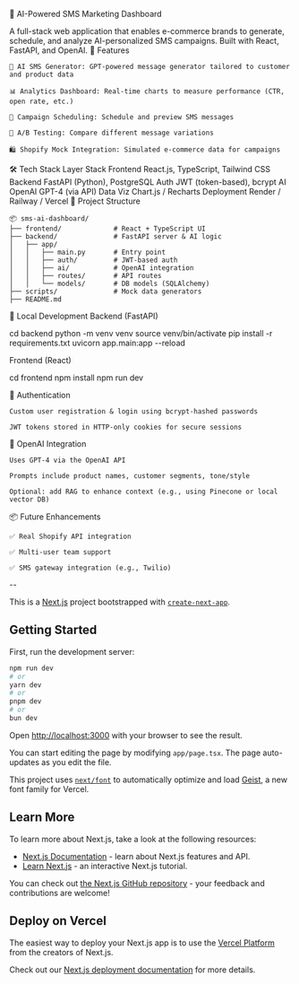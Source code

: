 🧠 AI-Powered SMS Marketing Dashboard

A full-stack web application that enables e-commerce brands to generate, schedule, and analyze AI-personalized SMS campaigns. Built with React, FastAPI, and OpenAI.
🚀 Features

    📝 AI SMS Generator: GPT-powered message generator tailored to customer and product data

    📊 Analytics Dashboard: Real-time charts to measure performance (CTR, open rate, etc.)

    🎯 Campaign Scheduling: Schedule and preview SMS messages

    🧪 A/B Testing: Compare different message variations

    🛍 Shopify Mock Integration: Simulated e-commerce data for campaigns

🛠️ Tech Stack
Layer	Stack
Frontend	React.js, TypeScript, Tailwind CSS
Backend	FastAPI (Python), PostgreSQL
Auth	JWT (token-based), bcrypt
AI	OpenAI GPT-4 (via API)
Data Viz	Chart.js / Recharts
Deployment	Render / Railway / Vercel
📁 Project Structure
```
📦 sms-ai-dashboard/
├── frontend/             # React + TypeScript UI
├── backend/              # FastAPI server & AI logic
│   ├── app/
│   │   ├── main.py       # Entry point
│   │   ├── auth/         # JWT-based auth
│   │   ├── ai/           # OpenAI integration
│   │   ├── routes/       # API routes
│   │   └── models/       # DB models (SQLAlchemy)
├── scripts/              # Mock data generators
├── README.md
```
🧪 Local Development
Backend (FastAPI)

cd backend
python -m venv venv
source venv/bin/activate
pip install -r requirements.txt
uvicorn app.main:app --reload

Frontend (React)

cd frontend
npm install
npm run dev

🔐 Authentication

    Custom user registration & login using bcrypt-hashed passwords

    JWT tokens stored in HTTP-only cookies for secure sessions

🤖 OpenAI Integration

    Uses GPT-4 via the OpenAI API

    Prompts include product names, customer segments, tone/style

    Optional: add RAG to enhance context (e.g., using Pinecone or local vector DB)

📦 Future Enhancements

    ✅ Real Shopify API integration

    ✅ Multi-user team support

    ✅ SMS gateway integration (e.g., Twilio)

--

This is a [Next.js](https://nextjs.org) project bootstrapped with [`create-next-app`](https://nextjs.org/docs/app/api-reference/cli/create-next-app).

## Getting Started

First, run the development server:

```bash
npm run dev
# or
yarn dev
# or
pnpm dev
# or
bun dev
```

Open [http://localhost:3000](http://localhost:3000) with your browser to see the result.

You can start editing the page by modifying `app/page.tsx`. The page auto-updates as you edit the file.

This project uses [`next/font`](https://nextjs.org/docs/app/building-your-application/optimizing/fonts) to automatically optimize and load [Geist](https://vercel.com/font), a new font family for Vercel.

## Learn More

To learn more about Next.js, take a look at the following resources:

- [Next.js Documentation](https://nextjs.org/docs) - learn about Next.js features and API.
- [Learn Next.js](https://nextjs.org/learn) - an interactive Next.js tutorial.

You can check out [the Next.js GitHub repository](https://github.com/vercel/next.js) - your feedback and contributions are welcome!

## Deploy on Vercel

The easiest way to deploy your Next.js app is to use the [Vercel Platform](https://vercel.com/new?utm_medium=default-template&filter=next.js&utm_source=create-next-app&utm_campaign=create-next-app-readme) from the creators of Next.js.

Check out our [Next.js deployment documentation](https://nextjs.org/docs/app/building-your-application/deploying) for more details.
